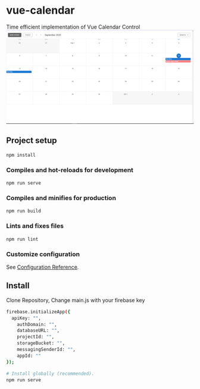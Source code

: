 # vue-calendar
Time efficient implementation of Vue Calendar Control
![VUE Calendar](https://github.com/muazhar/vue-calendar/blob/master/Calendar.PNG "Vue Calendar")

## Project setup
```
npm install
```

### Compiles and hot-reloads for development
```
npm run serve
```

### Compiles and minifies for production
```
npm run build
```

### Lints and fixes files
```
npm run lint
```

### Customize configuration
See [Configuration Reference](https://cli.vuejs.org/config/).


## Install
Clone Repository, Change main.js with your firebase key
```sh
firebase.initializeApp({
  apiKey: "",
    authDomain: "",
    databaseURL: "",
    projectId: "",
    storageBucket: "",
    messagingSenderId: "",
    appId: ""
});
```

```sh
# Install globally (recommended).
npm run serve
```
